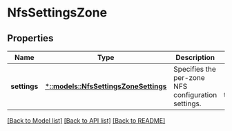 # NfsSettingsZone

## Properties
Name | Type | Description | Notes
------------ | ------------- | ------------- | -------------
**settings** | [***::models::NfsSettingsZoneSettings**](NfsSettingsZoneSettings.md) | Specifies the per-zone NFS configuration settings. | [optional] [default to null]

[[Back to Model list]](../README.md#documentation-for-models) [[Back to API list]](../README.md#documentation-for-api-endpoints) [[Back to README]](../README.md)


